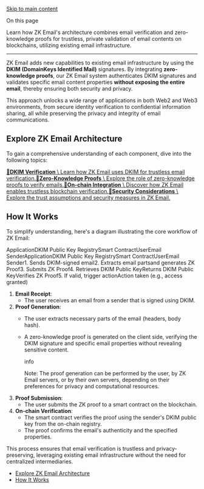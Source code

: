 [Skip to main content](https://docs.zk.email/architecture/#__docusaurus_skipToContent_fallback)

On this page

Learn how ZK Email's architecture combines email verification and zero-knowledge proofs for trustless, private validation of email contents on blockchains, utilizing existing email infrastructure.

* * *

ZK Email adds new capabilities to existing email infrastructure by using the **DKIM (DomainKeys Identified Mail)** signatures. By integrating **zero-knowledge proofs**, our ZK Email system authenticates DKIM signatures and validates specific email content properties **without exposing the entire email**, thereby ensuring both security and privacy.

This approach unlocks a wide range of applications in both Web2 and Web3 environments, from secure identity verification to confidential information sharing, all while preserving the privacy and integrity of email communications.

## Explore ZK Email Architecture [​](https://docs.zk.email/architecture/\#explore-zk-email-architecture "Direct link to Explore ZK Email Architecture")

To gain a comprehensive understanding of each component, dive into the following topics:

[**📄️DKIM Verification** \\
Learn how ZK Email uses DKIM for trustless email verification.](https://docs.zk.email/architecture/dkim-verification)[**📄️Zero-Knowledge Proofs** \\
Explore the role of zero-knowledge proofs to verify emails.](https://docs.zk.email/architecture/zk-proofs)[**📄️On-chain Integration** \\
Discover how ZK Email enables trustless blockchain verification.](https://docs.zk.email/architecture/on-chain)[**📄️Security Considerations** \\
Explore the trust assumptions and security measures in ZK Email.](https://docs.zk.email/architecture/security-considerations)

## How It Works [​](https://docs.zk.email/architecture/\#how-it-works "Direct link to How It Works")

To simplify understanding, here's a diagram illustrating the core workflow of ZK Email:

ApplicationDKIM Public Key RegistrySmart ContractUserEmail SenderApplicationDKIM Public Key RegistrySmart ContractUserEmail Sender1\. Sends DKIM-signed email2\. Extracts email partsand generates ZK Proof3\. Submits ZK Proof4\. Retrieves DKIM Public KeyReturns DKIM Public KeyVerifies ZK Proof5\. If valid, trigger actionAction taken (e.g., access granted)

1. **Email Receipt**:
   - The user receives an email from a sender that is signed using DKIM.
2. **Proof Generation**:
   - The user extracts necessary parts of the email (headers, body hash).
   - A zero-knowledge proof is generated on the client side, verifying the DKIM signature and specific email properties without revealing sensitive content.


     info





     Note: The proof generation can be performed by the user, by ZK Email servers, or by their own servers, depending on their preferences for privacy and computational resources.
3. **Proof Submission**:
   - The user submits the ZK proof to a smart contract on the blockchain.
4. **On-chain Verification**:
   - The smart contract verifies the proof using the sender's DKIM public key from the on-chain registry.
   - The proof confirms the email's authenticity and the specified properties.

This process ensures that email verification is trustless and privacy-preserving, leveraging existing email infrastructure without the need for centralized intermediaries.

- [Explore ZK Email Architecture](https://docs.zk.email/architecture/#explore-zk-email-architecture)
- [How It Works](https://docs.zk.email/architecture/#how-it-works)